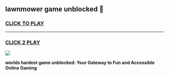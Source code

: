 
## lawnmower game unblocked 👋
<h3>
<a href="https://premium.freeplayer.one?title=lawnmower_game_unblocked&ref=13F">CLICK TO PLAY</a></h3>
<hr>

<h3>
<a href="https://premium.freeplayer.one?title=lawnmower_game_unblocked&ref=13F">CLICK 2 PLAY</a>
  
</h3>

<a href="https://premium.freeplayer.one?title=lawnmower_game_unblocked&ref=12F/"><img src="https://clearcache.store/games.png"></a>


**worlds hardest game unblocked: Your Gateway to Fun and Accessible Online Gaming**
